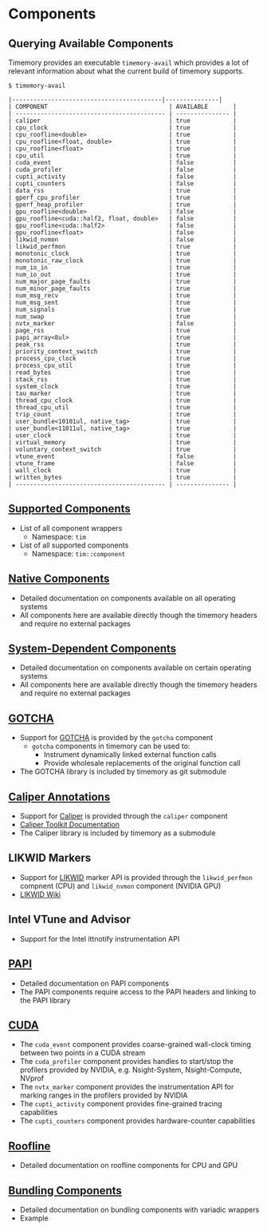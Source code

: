 # Components

## Querying Available Components

Timemory provides an executable `timemory-avail` which provides a lot of relevant information
about what the current build of timemory supports.

```console
$ timemory-avail

|------------------------------------------|---------------|
| COMPONENT                                  | AVAILABLE       |
| ------------------------------------------ | --------------- |
| caliper                                    | true            |
| cpu_clock                                  | true            |
| cpu_roofline<double>                       | true            |
| cpu_roofline<float, double>                | true            |
| cpu_roofline<float>                        | true            |
| cpu_util                                   | true            |
| cuda_event                                 | false           |
| cuda_profiler                              | false           |
| cupti_activity                             | false           |
| cupti_counters                             | false           |
| data_rss                                   | true            |
| gperf_cpu_profiler                         | true            |
| gperf_heap_profiler                        | true            |
| gpu_roofline<double>                       | false           |
| gpu_roofline<cuda::half2, float, double>   | false           |
| gpu_roofline<cuda::half2>                  | false           |
| gpu_roofline<float>                        | false           |
| likwid_nvmon                               | false           |
| likwid_perfmon                             | true            |
| monotonic_clock                            | true            |
| monotonic_raw_clock                        | true            |
| num_io_in                                  | true            |
| num_io_out                                 | true            |
| num_major_page_faults                      | true            |
| num_minor_page_faults                      | true            |
| num_msg_recv                               | true            |
| num_msg_sent                               | true            |
| num_signals                                | true            |
| num_swap                                   | true            |
| nvtx_marker                                | false           |
| page_rss                                   | true            |
| papi_array<8ul>                            | true            |
| peak_rss                                   | true            |
| priority_context_switch                    | true            |
| process_cpu_clock                          | true            |
| process_cpu_util                           | true            |
| read_bytes                                 | true            |
| stack_rss                                  | true            |
| system_clock                               | true            |
| tau_marker                                 | true            |
| thread_cpu_clock                           | true            |
| thread_cpu_util                            | true            |
| trip_count                                 | true            |
| user_bundle<10101ul, native_tag>           | true            |
| user_bundle<11011ul, native_tag>           | true            |
| user_clock                                 | true            |
| virtual_memory                             | true            |
| voluntary_context_switch                   | true            |
| vtune_event                                | false           |
| vtune_frame                                | false           |
| wall_clock                                 | true            |
| written_bytes                              | true            |
| ------------------------------------------ | --------------- |
```

## [Supported Components](supported.md)

- List of all component wrappers
    - Namespace: `tim`
- List of all supported components
    - Namespace: `tim::component`

## [Native Components](native.md)

- Detailed documentation on components available on all operating systems
- All components here are available directly though the timemory headers and require no external packages

## [System-Dependent Components](os-dependent.md)

- Detailed documentation on components available on certain operating systems
- All components here are available directly though the timemory headers and require no external packages

## [GOTCHA](gotcha.md)

- Support for [GOTCHA](gotcha.md) is provided by the `gotcha` component
    - `gotcha` components in timemory can be used to:
        - Instrument dynamically linked external function calls
        - Provide wholesale replacements of the original function call
- The GOTCHA library is included by timemory as git submodule

## [Caliper Annotations](https://github.com/LLNL/Caliper)

- Support for [Caliper](https://github.com/LLNL/Caliper) is provided through the `caliper` component
- [Caliper Toolkit Documentation](https://software.llnl.gov/Caliper/index.html)
- The Caliper library is included by timemory as a submodule

## LIKWID Markers

- Support for [LIKWID](https://github.com/RRZE-HPC/likwid) marker API is provided through the
  `likwid_perfmon` compnent (CPU) and `likwid_nvmon` component (NVIDIA GPU)
- [LIKWID Wiki](https://github.com/rrze-likwid/likwid/wiki)

## Intel VTune and Advisor

- Support for the Intel ittnotify instrumentation API

## [PAPI](papi.md)

- Detailed documentation on PAPI components
- The PAPI components require access to the PAPI headers and linking to the PAPI library

## [CUDA](cuda.md)

- The `cuda_event` component provides coarse-grained wall-clock timing between two points in
  a CUDA stream
- The `cuda_profiler` component provides handles to start/stop the profilers provided by NVIDIA,
  e.g. Nsight-System, Nsight-Compute, NVprof
- The `nvtx_marker` component provides the instrumentation API for marking ranges in the profilers
  provided by NVIDIA
- The `cupti_activity` component provides fine-grained tracing capabilities
- The `cupti_counters` component provides hardware-counter capabilities

## [Roofline](roofline.md)

- Detailed documentation on roofline components for CPU and GPU

## [Bundling Components](bundling.md)

- Detailed documentation on bundling components with variadic wrappers
- Example
